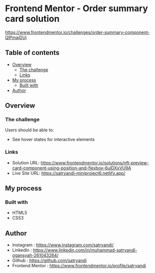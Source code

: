 # Frontend Mentor - Order summary card solution

https://www.frontendmentor.io/challenges/order-summary-component-QlPmajDUj

## Table of contents

- [Overview](#overview)
  - [The challenge](#the-challenge)
  - [Links](#links)
- [My process](#my-process)
  - [Built with](#built-with)
- [Author](#author)

## Overview

### The challenge

Users should be able to:

- See hover states for interactive elements

### Links

- Solution URL: https://www.frontendmentor.io/solutions/nft-preview-card-component-using-position-and-flexbox-6ulDXxVU9A
- Live Site URL: https://satryandi-miniproject6.netlify.app/

## My process

### Built with

- HTML5
- CSS3

## Author

- Instagram : https://www.instagram.com/satryandi/
- LinkedIn : https://www.linkedin.com/in/muhammad-satryandi-ogansyah-261043264/
- Github : https://github.com/satryandi
- Frontend Mentor : https://www.frontendmentor.io/profile/satryandi